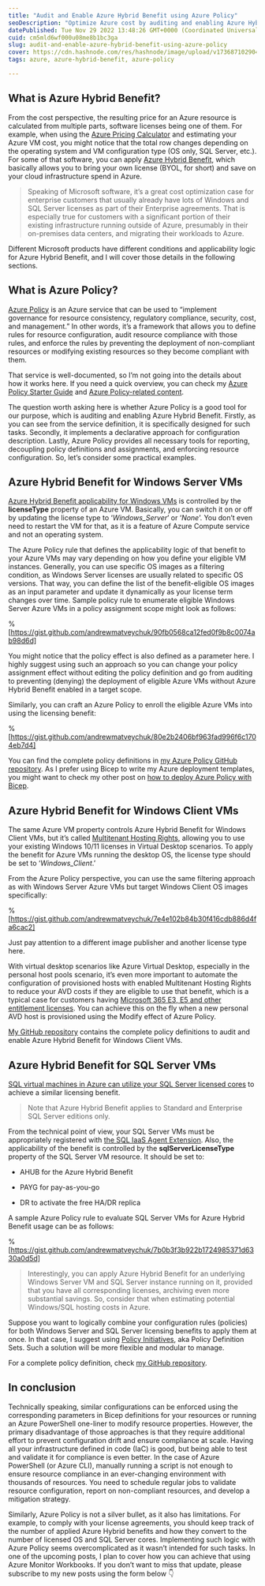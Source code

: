 ```yaml
---
title: "Audit and Enable Azure Hybrid Benefit using Azure Policy"
seoDescription: "Optimize Azure cost by auditing and enabling Azure Hybrid Benefit with Azure Policy for better resource compliance and management"
datePublished: Tue Nov 29 2022 13:48:26 GMT+0000 (Coordinated Universal Time)
cuid: cm5mld6wf000u08me8b1bc3ga
slug: audit-and-enable-azure-hybrid-benefit-using-azure-policy
cover: https://cdn.hashnode.com/res/hashnode/image/upload/v1736871029044/ca5e63db-1e21-43f6-a4c2-666ea8b84f41.png
tags: azure, azure-hybrid-benefit, azure-policy

---
```


## What is Azure Hybrid Benefit?

From the cost perspective, the resulting price for an Azure resource is calculated from multiple parts, software licenses being one of them. For example, when using the [Azure Pricing Calculator](https://azure.microsoft.com/en-us/pricing/calculator/) and estimating your Azure VM cost, you might notice that the total row changes depending on the operating system and VM configuration type (OS only, SQL Server, etc.). For some of that software, you can apply [Azure Hybrid Benefit](https://azure.microsoft.com/en-us/pricing/hybrid-benefit/), which basically allows you to bring your own license (BYOL, for short) and save on your cloud infrastructure spend in Azure.

> Speaking of Microsoft software, it’s a great cost optimization case for enterprise customers that usually already have lots of Windows and SQL Server licenses as part of their Enterprise agreements. That is especially true for customers with a significant portion of their existing infrastructure running outside of Azure, presumably in their on-premises data centers, and migrating their workloads to Azure.

Different Microsoft products have different conditions and applicability logic for Azure Hybrid Benefit, and I will cover those details in the following sections.

## What is Azure Policy?

[Azure Policy](https://learn.microsoft.com/en-us/azure/governance/policy/overview) is an Azure service that can be used to “implement governance for resource consistency, regulatory compliance, security, cost, and management.” In other words, it’s a framework that allows you to define rules for resource configuration, audit resource compliance with those rules, and enforce the rules by preventing the deployment of non-compliant resources or modifying existing resources so they become compliant with them.

That service is well-documented, so I’m not going into the details about how it works here. If you need a quick overview, you can check my [Azure Policy Starter Guide](https://andrewmatveychuk.com/azure-policy-starter-guide) and [Azure Policy-related content](https://andrewmatveychuk.com/tag/azure-policy).

The question worth asking here is whether Azure Policy is a good tool for our purpose, which is auditing and enabling Azure Hybrid Benefit. Firstly, as you can see from the service definition, it is specifically designed for such tasks. Secondly, it implements a declarative approach for configuration description. Lastly, Azure Policy provides all necessary tools for reporting, decoupling policy definitions and assignments, and enforcing resource configuration. So, let’s consider some practical examples.

## Azure Hybrid Benefit for Windows Server VMs

[Azure Hybrid Benefit applicability for Windows VMs](https://learn.microsoft.com/en-us/azure/virtual-machines/windows/hybrid-use-benefit-licensing) is controlled by the **licenseType** property of an Azure VM. Basically, you can switch it on or off by updating the license type to ‘*Windows\_Server*’ or ‘*None*’. You don’t even need to restart the VM for that, as it is a feature of Azure Compute service and not an operating system.

The Azure Policy rule that defines the applicability logic of that benefit to your Azure VMs may vary depending on how you define your eligible VM instances. Generally, you can use specific OS images as a filtering condition, as Windows Server licenses are usually related to specific OS versions. That way, you can define the list of the benefit-eligible OS images as an input parameter and update it dynamically as your license term changes over time. Sample policy rule to enumerate eligible Windows Server Azure VMs in a policy assignment scope might look as follows:

%[https://gist.github.com/andrewmatveychuk/90fb0568ca12fed0f9b8c0074ab98d6d] 

You might notice that the policy effect is also defined as a parameter here. I highly suggest using such an approach so you can change your policy assignment effect without editing the policy definition and go from auditing to preventing (denying) the deployment of eligible Azure VMs without Azure Hybrid Benefit enabled in a target scope.

Similarly, you can craft an Azure Policy to enroll the eligible Azure VMs into using the licensing benefit:

%[https://gist.github.com/andrewmatveychuk/80e2b2406bf963fad996f6c1704eb7d4] 

You can find the complete policy definitions in [my Azure Policy GitHub repository](https://github.com/andrewmatveychuk/azure.policy/tree/master/other-samples/policies/definitions/azure-hybrid-benefit). As I prefer using Bicep to write my Azure deployment templates, you might want to check my other post on [how to deploy Azure Policy with Bicep](https://andrewmatveychuk.com/how-to-deploy-azure-policy-with-bicep).

## Azure Hybrid Benefit for Windows Client VMs

The same Azure VM property controls Azure Hybrid Benefit for Windows Client VMs, but it’s called [Multitenant Hosting Rights](https://learn.microsoft.com/en-us/azure/virtual-machines/windows/windows-desktop-multitenant-hosting-deployment#subscription-licenses-that-qualify-for-multitenant-hosting-rights), allowing you to use your existing Windows 10/11 licenses in Virtual Desktop scenarios. To apply the benefit for Azure VMs running the desktop OS, the license type should be set to ‘*Windows\_Client*.’

From the Azure Policy perspective, you can use the same filtering approach as with Windows Server Azure VMs but target Windows Client OS images specifically:

%[https://gist.github.com/andrewmatveychuk/7e4e102b84b30f416cdb886d4fa6cac2] 

Just pay attention to a different image publisher and another license type here.

With virtual desktop scenarios like Azure Virtual Desktop, especially in the personal host pools scenario, it’s even more important to automate the configuration of provisioned hosts with enabled Multitenant Hosting Rights to reduce your AVD costs if they are eligible to use that benefit, which is a typical case for customers having [Microsoft 365 E3, E5 and other entitlement licenses](https://learn.microsoft.com/en-us/azure/virtual-machines/windows/windows-desktop-multitenant-hosting-deployment#license-entitlement). You can achieve this on the fly when a new personal AVD host is provisioned using the Modify effect of Azure Policy.

[My GitHub repository](https://github.com/andrewmatveychuk/azure.policy/tree/master/other-samples/policies/definitions/azure-hybrid-benefit) contains the complete policy definitions to audit and enable Azure Hybrid Benefit for Windows Client VMs.

## Azure Hybrid Benefit for SQL Server VMs

[SQL virtual machines in Azure can utilize your SQL Server licensed cores](https://learn.microsoft.com/en-us/azure/azure-sql/virtual-machines/windows/licensing-model-azure-hybrid-benefit-ahb-change) to achieve a similar licensing benefit.

> Note that Azure Hybrid Benefit applies to Standard and Enterprise SQL Server editions only.

From the technical point of view, your SQL Server VMs must be appropriately registered with [the SQL IaaS Agent Extension](https://learn.microsoft.com/en-us/azure/azure-sql/virtual-machines/windows/sql-server-iaas-agent-extension-automate-management?view=azuresql). Also, the applicability of the benefit is controlled by the **sqlServerLicenseType** property of the SQL Server VM resource. It should be set to:

* AHUB for the Azure Hybrid Benefit
    
* PAYG for pay-as-you-go
    
* DR to activate the free HA/DR replica
    

A sample Azure Policy rule to evaluate SQL Server VMs for Azure Hybrid Benefit usage can be as follows:

%[https://gist.github.com/andrewmatveychuk/7b0b3f3b922b1724985371d6330a0d5d] 

> Interestingly, you can apply Azure Hybrid Benefit for an underlying Windows Server VM and SQL Server instance running on it, provided that you have all corresponding licenses, archiving even more substantial savings. So, consider that when estimating potential Windows/SQL hosting costs in Azure.

Suppose you want to logically combine your configuration rules (policies) for both Windows Server and SQL Server licensing benefits to apply them at once. In that case, I suggest using [Policy Initiatives](https://andrewmatveychuk.com/using-arm-templates-to-deploy-azure-policy-initiatives), aka Policy Definition Sets. Such a solution will be more flexible and modular to manage.

For a complete policy definition, check [my GitHub repository](https://github.com/andrewmatveychuk/azure.policy/tree/master/other-samples/policies/definitions/azure-hybrid-benefit).

## In conclusion

Technically speaking, similar configurations can be enforced using the corresponding parameters in Bicep definitions for your resources or running an Azure PowerShell one-liner to modify resource properties. However, the primary disadvantage of those approaches is that they require additional effort to prevent configuration drift and ensure compliance at scale. Having all your infrastructure defined in code (IaC) is good, but being able to test and validate it for compliance is even better. In the case of Azure PowerShell (or Azure CLI), manually running a script is not enough to ensure resource compliance in an ever-changing environment with thousands of resources. You need to schedule regular jobs to validate resource configuration, report on non-compliant resources, and develop a mitigation strategy.

Similarly, Azure Policy is not a silver bullet, as it also has limitations. For example, to comply with your license agreements, you should keep track of the number of applied Azure Hybrid benefits and how they convert to the number of licensed OS and SQL Server cores. Implementing such logic with Azure Policy seems overcomplicated as it wasn’t intended for such tasks. In one of the upcoming posts, I plan to cover how you can achieve that using Azure Monitor Workbooks. If you don’t want to miss that update, please subscribe to my new posts using the form below 👇